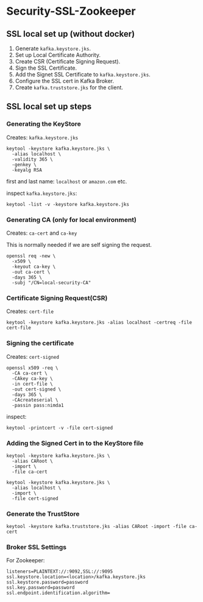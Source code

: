 # Security-SSL-Zookeeper

## SSL local set up (without docker)

1. Generate `kafka.keystore.jks`.
2. Set up Local Certificate Authority.
3. Create CSR (Certificate Signing Request).
4. Sign the SSL Certificate.
5. Add the Signet SSL Certificate to `kafka.keystore.jks`.
6. Configure the SSL cert in Kafka Broker.
7. Create `kafka.truststore.jks` for the client.

## SSL local set up steps

### Generating the KeyStore

Creates: `kafka.keystore.jks`

```shell
keytool -keystore kafka.keystore.jks \
  -alias localhost \
  -validity 365 \
  -genkey \
  -keyalg RSA
```

first and last name: `localhost` or `amazon.com` etc.

inspect `kafka.keystore.jks`:

```shell
keytool -list -v -keystore kafka.keystore.jks
```

### Generating CA (only for local environment)

Creates: `ca-cert` and `ca-key`

This is normally needed if we are self signing the request.

```shell
openssl req -new \
  -x509 \
  -keyout ca-key \
  -out ca-cert \
  -days 365 \
  -subj "/CN=local-security-CA"
```

### Certificate Signing Request(CSR)

Creates: `cert-file`

```shell
keytool -keystore kafka.keystore.jks -alias localhost -certreq -file cert-file
```

### Signing the certificate

Creates: `cert-signed`

```shell
openssl x509 -req \
  -CA ca-cert \
  -CAkey ca-key \
  -in cert-file \
  -out cert-signed \
  -days 365 \
  -CAcreateserial \
  -passin pass:nimda1
```

inspect:

```shell
keytool -printcert -v -file cert-signed
```

### Adding the Signed Cert in to the KeyStore file

```shell
keytool -keystore kafka.keystore.jks \
  -alias CARoot \
  -import \
  -file ca-cert
```

```shell
keytool -keystore kafka.keystore.jks \
  -alias localhost \
  -import \
  -file cert-signed
```

### Generate the TrustStore

```shell
keytool -keystore kafka.truststore.jks -alias CARoot -import -file ca-cert
```

### Broker SSL Settings

For Zookeeper:

```
listeners=PLAINTEXT://:9092,SSL://:9095
ssl.keystore.location=<location>/kafka.keystore.jks
ssl.keystore.password=password
ssl.key.password=password
ssl.endpoint.identification.algorithm=
```
